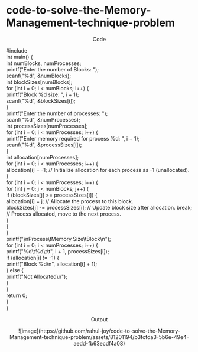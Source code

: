 # code-to-solve-the-Memory-Management-technique-problem

<p align="center">Code</p>
<p>
#include <stdio.h> <br>
int main() { <br>
int numBlocks, numProcesses; <br>
printf("Enter the number of Blocks: "); <br>
scanf("%d", &numBlocks); <br>
int blockSizes[numBlocks]; <br>
for (int i = 0; i < numBlocks; i++) { <br>
printf("Block %d size: ", i + 1); <br>
scanf("%d", &blockSizes[i]); <br>
} <br>
printf("Enter the number of processes: "); <br>
scanf("%d", &numProcesses); <br>
int processSizes[numProcesses]; <br>
for (int i = 0; i < numProcesses; i++) { <br>
printf("Enter memory required for process %d: ", i + 1); <br>
scanf("%d", &processSizes[i]); <br>
} <br>
int allocation[numProcesses]; <br>
for (int i = 0; i < numProcesses; i++) { <br>
allocation[i] = -1; // Initialize allocation for each process as -1 (unallocated). } <br>
for (int i = 0; i < numProcesses; i++) { <br>
for (int j = 0; j < numBlocks; j++) { <br>
if (blockSizes[j] >= processSizes[i]) { <br>
allocation[i] = j; // Allocate the process to this block. <br>
blockSizes[j] -= processSizes[i]; // Update block size after allocation. break; // Process allocated, move to the next process. <br>
} <br>
} <br>
} <br>
printf("\nProcess\tMemory Size\tBlock\n"); <br>
for (int i = 0; i < numProcesses; i++) { <br>
printf("%d\t%d\t\t", i + 1, processSizes[i]); <br>
if (allocation[i] != -1) { <br>
printf("Block %d\n", allocation[i] + 1); <br>
} else { <br>
printf("Not Allocated\n"); <br>
}<br> 
}<br>
return 0; <br>
} <br>
}
</p>

<p align="center"> Output </p>
<p align="center">![image](https://github.com/rahul-joy/code-to-solve-the-Memory-Management-technique-problem/assets/81201194/b3fcfda3-5b6e-49e4-aedd-fb63ecdf4a08)
</p>
